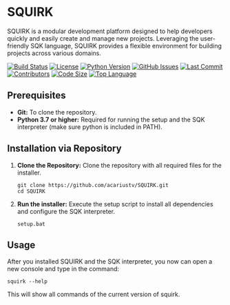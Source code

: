# SQUIRK
SQUIRK is a modular development platform designed to help developers quickly and easily create and manage new projects. Leveraging the user-friendly SQK language, SQUIRK provides a flexible environment for building projects across various domains.

[![Build Status](https://img.shields.io/github/actions/workflow/status/acariustv/SQUIRK/python-app.yml)](https://github.com/acariustv/SQUIRK/actions)
[![License](https://img.shields.io/github/license/acariustv/SQUIRK)](https://github.com/acariustv/SQUIRK/blob/main/LICENSE)
[![Python Version](https://img.shields.io/badge/python-3.7%2B-blue)](https://www.python.org/)
[![GitHub Issues](https://img.shields.io/github/issues/acariustv/SQUIRK)](https://github.com/acariustv/SQUIRK/issues)
[![Last Commit](https://img.shields.io/github/last-commit/acariustv/SQUIRK)](https://github.com/acariustv/SQUIRK/commits/main)
[![Contributors](https://img.shields.io/github/contributors/acariustv/SQUIRK)](https://github.com/acariustv/SQUIRK/graphs/contributors)
[![Code Size](https://img.shields.io/github/languages/code-size/acariustv/SQUIRK)](https://github.com/acariustv/SQUIRK)
[![Top Language](https://img.shields.io/github/languages/top/acariustv/SQUIRK)](https://github.com/acariustv/SQUIRK)

## Prerequisites
- **Git:** To clone the repository.
- **Python 3.7 or higher:** Required for running the setup and the SQK interpreter (make sure python is included in PATH).

## Installation via Repository
1. **Clone the Repository:** Clone the repository with all required files for the installer.

   ```
   git clone https://github.com/acariustv/SQUIRK.git
   cd SQUIRK
   ```
2. **Run the installer:**
   Execute the setup script to install all dependencies and configure the SQK interpreter.

   ```
   setup.bat
   ```

## Usage
After you installed SQUIRK and the SQK interpreter, you now can open a new console and type in the command:

   ```
   squirk --help
   ```
This will show all commands of the current version of squirk.
